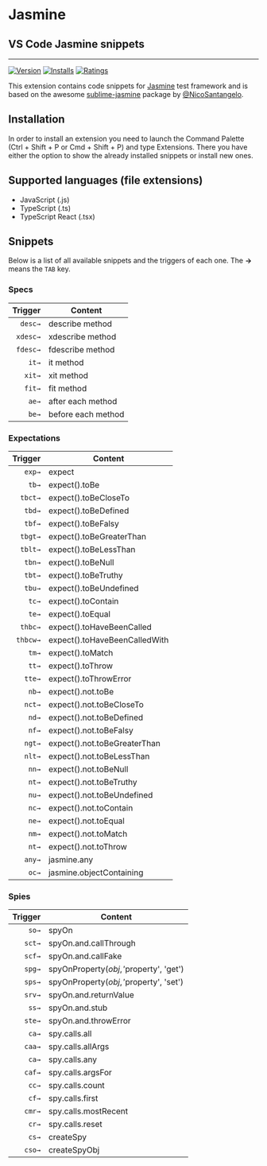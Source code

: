 # Jasmine
## VS Code Jasmine snippets
-------------------

[![Version](https://vsmarketplacebadge.apphb.com/version/xabikos.JasmineSnippets.svg)](https://marketplace.visualstudio.com/items?itemName=xabikos.JasmineSnippets)
[![Installs](https://vsmarketplacebadge.apphb.com/installs/xabikos.JasmineSnippets.svg)](https://marketplace.visualstudio.com/items?itemName=xabikos.JasmineSnippets)
[![Ratings](https://vsmarketplacebadge.apphb.com/rating/xabikos.JasmineSnippets.svg)](https://marketplace.visualstudio.com/items?itemName=xabikos.JasmineSnippets)

This extension contains code snippets for [Jasmine][jasmine] test framework and is based on the awesome [sublime-jasmine][sublime-jusmine] package by [@NicoSantangelo][NicoSantangelo].

## Installation

In order to install an extension you need to launch the Command Palette (Ctrl + Shift + P or Cmd + Shift + P) and type Extensions.
There you have either the option to show the already installed snippets or install new ones.

## Supported languages (file extensions)
* JavaScript (.js)
* TypeScript (.ts)
* TypeScript React (.tsx)

## Snippets

Below is a list of all available snippets and the triggers of each one. The **→** means the `TAB` key.

### Specs
| Trigger      | Content |
| -------:     | ------- |
| `desc→`      | describe method |
| `xdesc→`     | xdescribe method |
| `fdesc→`     | fdescribe method |
| `it→`        | it method |
| `xit→`       | xit method |
| `fit→`       | fit method |
| `ae→`        | after each method |
| `be→`        | before each method |

### Expectations
| Trigger  | Content |
| -------: | ------- |
| `exp→` 	 | expect |
| `tb→`    | expect().toBe |
| `tbct→`  | expect().toBeCloseTo |
| `tbd→`   | expect().toBeDefined |
| `tbf→`   | expect().toBeFalsy |
| `tbgt→`  | expect().toBeGreaterThan |
| `tblt→`  | expect().toBeLessThan |
| `tbn→`   | expect().toBeNull |
| `tbt→`   | expect().toBeTruthy |
| `tbu→`   | expect().toBeUndefined |
| `tc→`    | expect().toContain |
| `te→`    | expect().toEqual |
| `thbc→`  | expect().toHaveBeenCalled |
| `thbcw→` | expect().toHaveBeenCalledWith |
| `tm→`    | expect().toMatch |
| `tt→`    | expect().toThrow |
| `tte→`   | expect().toThrowError |
| `nb→`    | expect().not.toBe |
| `nct→`   | expect().not.toBeCloseTo |
| `nd→`    | expect().not.toBeDefined |
| `nf→`    | expect().not.toBeFalsy |
| `ngt→`   | expect().not.toBeGreaterThan |
| `nlt→`   | expect().not.toBeLessThan |
| `nn→`    | expect().not.toBeNull |
| `nt→`    | expect().not.toBeTruthy |
| `nu→`    | expect().not.toBeUndefined |
| `nc→`    | expect().not.toContain |
| `ne→`    | expect().not.toEqual |
| `nm→`    | expect().not.toMatch |
| `nt→`    | expect().not.toThrow |
| `any→`   | jasmine.any |
| `oc→`    | jasmine.objectContaining |

### Spies
| Trigger  | Content |
| -------: | ------- |
|`so→`     | spyOn |
|`sct→`    | spyOn.and.callThrough |
|`scf→`    | spyOn.and.callFake |
|`spg→`     | spyOnProperty($obj,'$property', 'get') |
|`sps→`     | spyOnProperty($obj,'$property', 'set') |
|`srv→`    | spyOn.and.returnValue |
|`ss→`     | spyOn.and.stub |
|`ste→`    | spyOn.and.throwError |
|`ca→`     | spy.calls.all |
|`caa→`    | spy.calls.allArgs |
|`ca→`     | spy.calls.any |
|`caf→`    | spy.calls.argsFor |
|`cc→`     | spy.calls.count |
|`cf→`     | spy.calls.first |
|`cmr→`    | spy.calls.mostRecent |
|`cr→`     | spy.calls.reset |
|`cs→`     | createSpy |
|`cso→`    | createSpyObj |

[jasmine]: http://jasmine.github.io
[sublime-jusmine]: https://github.com/NicoSantangelo/sublime-jasmine
[NicoSantangelo]: https://github.com/NicoSantangelo
